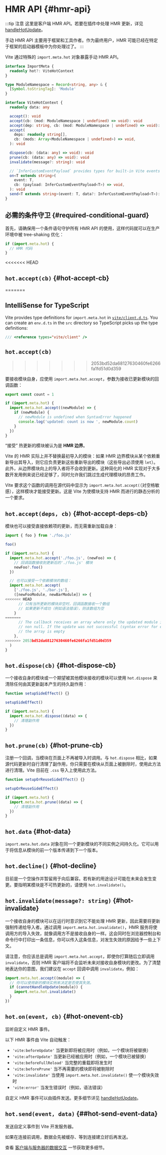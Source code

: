 # HMR API {#hmr-api}

:::tip 注意
这里是客户端 HMR API。若要在插件中处理 HMR 更新，详见 [handleHotUpdate](./api-plugin#handlehotupdate)。

手动 HMR API 主要用于框架和工具作者。作为最终用户，HMR 可能已经在特定于框架的启动器模板中为你处理过了。
:::

Vite 通过特殊的 `import.meta.hot` 对象暴露手动 HMR API。

```ts
interface ImportMeta {
  readonly hot?: ViteHotContext
}

type ModuleNamespace = Record<string, any> & {
  [Symbol.toStringTag]: 'Module'
}

interface ViteHotContext {
  readonly data: any

  accept(): void
  accept(cb: (mod: ModuleNamespace | undefined) => void): void
  accept(dep: string, cb: (mod: ModuleNamespace | undefined) => void): void
  accept(
    deps: readonly string[],
    cb: (mods: Array<ModuleNamespace | undefined>) => void,
  ): void

  dispose(cb: (data: any) => void): void
  prune(cb: (data: any) => void): void
  invalidate(message?: string): void

  // `InferCustomEventPayload` provides types for built-in Vite events
  on<T extends string>(
    event: T,
    cb: (payload: InferCustomEventPayload<T>) => void,
  ): void
  send<T extends string>(event: T, data?: InferCustomEventPayload<T>): void
}
```

## 必需的条件守卫 {#required-conditional-guard}

首先，请确保用一个条件语句守护所有 HMR API 的使用，这样代码就可以在生产环境中被 tree-shaking 优化：

```js
if (import.meta.hot) {
  // HMR 代码
}
```

<<<<<<< HEAD
## `hot.accept(cb)` {#hot-accept-cb}
=======
## IntelliSense for TypeScript

Vite provides type definitions for `import.meta.hot` in [`vite/client.d.ts`](https://github.com/vitejs/vite/blob/main/packages/vite/client.d.ts). You can create an `env.d.ts` in the `src` directory so TypeScript picks up the type definitions:

```ts
/// <reference types="vite/client" />
```

## `hot.accept(cb)`
>>>>>>> 2053bd52da68127630460fe6266fa1fd51d0d359

要接收模块自身，应使用 `import.meta.hot.accept`，参数为接收已更新模块的回调函数：

```js
export const count = 1

if (import.meta.hot) {
  import.meta.hot.accept((newModule) => {
    if (newModule) {
      // newModule is undefined when SyntaxError happened
      console.log('updated: count is now ', newModule.count)
    }
  })
}
```

“接受” 热更新的模块被认为是 **HMR 边界**。

Vite 的 HMR 实际上并不替换最初导入的模块：如果 HMR 边界模块从某个依赖重新导出其导入，则它应负责更新这些重新导出的模块（这些导出必须使用 `let`）。此外，从边界模块向上的导入者将不会收到更新。这种简化的 HMR 实现对于大多数开发用例来说已经足够了，同时允许我们跳过生成代理模块的昂贵工作。

Vite 要求这个函数的调用在源代码中显示为 `import.meta.hot.accept(`（对空格敏感），这样模块才能接受更新。这是 Vite 为使模块支持 HMR 而进行的静态分析的一个要求。

## `hot.accept(deps, cb)` {#hot-accept-deps-cb}

模块也可以接受直接依赖项的更新，而无需重新加载自身：

```js
import { foo } from './foo.js'

foo()

if (import.meta.hot) {
  import.meta.hot.accept('./foo.js', (newFoo) => {
    // 回调函数接收到更新后的'./foo.js' 模块
    newFoo?.foo()
  })

  // 也可以接受一个依赖模块的数组：
  import.meta.hot.accept(
    ['./foo.js', './bar.js'],
    ([newFooModule, newBarModule]) => {
<<<<<<< HEAD
      // 只有当所更新的模块非空时，回调函数接收一个数组
      // 如果更新不成功（例如语法错误），则该数组为空
    }
=======
      // The callback receives an array where only the updated module is
      // non null. If the update was not successful (syntax error for ex.),
      // the array is empty
    },
>>>>>>> 2053bd52da68127630460fe6266fa1fd51d0d359
  )
}
```

## `hot.dispose(cb)` {#hot-dispose-cb}

一个接收自身的模块或一个期望被其他模块接收的模块可以使用 `hot.dispose` 来清除任何由其更新副本产生的持久副作用：

```js
function setupSideEffect() {}

setupSideEffect()

if (import.meta.hot) {
  import.meta.hot.dispose((data) => {
    // 清理副作用
  })
}
```

## `hot.prune(cb)` {#hot-prune-cb}

注册一个回调，当模块在页面上不再被导入时调用。与 `hot.dispose` 相比，如果源代码更新时自行清理了副作用，你只需要在模块从页面上被删除时，使用此方法进行清理。Vite 目前在 `.css` 导入上使用此方法。

```js
function setupOrReuseSideEffect() {}

setupOrReuseSideEffect()

if (import.meta.hot) {
  import.meta.hot.prune((data) => {
    // 清理副作用
  })
}
```

## `hot.data` {#hot-data}

`import.meta.hot.data` 对象在同一个更新模块的不同实例之间持久化。它可以用于将信息从模块的前一个版本传递到下一个版本。

## `hot.decline()` {#hot-decline}

目前是一个空操作并暂留用于向后兼容。若有新的用途设计可能在未来会发生变更。要指明某模块是不可热更新的，请使用 `hot.invalidate()`。

## `hot.invalidate(message?: string)` {#hot-invalidate}

一个接收自身的模块可以在运行时意识到它不能处理 HMR 更新，因此需要将更新强制传递给导入者。通过调用 `import.meta.hot.invalidate()`，HMR 服务将使调用方的导入失效，就像调用方不是接收自身的一样。这会同时在浏览器控制台和命令行中打印出一条信息，你可以传入这条信息，对发生失效的原因给予一些上下文。

请注意，你应该总是调用 `import.meta.hot.accept`，即使你打算随后立即调用 `invalidate`，否则 HMR 客户端将不会监听未来对接收自身模块的更改。为了清楚地表达你的意图，我们建议在 `accept` 回调中调用 `invalidate`，例如：

```js
import.meta.hot.accept((module) => {
  // 你可以使用新的模块实例来决定是否使其失效。
  if (cannotHandleUpdate(module)) {
    import.meta.hot.invalidate()
  }
})
```

## `hot.on(event, cb)` {#hot-onevent-cb}

监听自定义 HMR 事件。

以下 HMR 事件由 Vite 自动触发：

- `'vite:beforeUpdate'` 当更新即将被应用时（例如，一个模块将被替换）
- `'vite:afterUpdate'` 当更新已经被应用时（例如，一个模块已被替换）
- `'vite:beforeFullReload'` 当完整的重载即将发生时
- `'vite:beforePrune'` 当不再需要的模块即将被剔除时
- `'vite:invalidate'` 当使用 `import.meta.hot.invalidate()` 使一个模块失效时
- `'vite:error'` 当发生错误时（例如，语法错误）

自定义 HMR 事件可以由插件发送。更多细节详见 [handleHotUpdate](./api-plugin#handleHotUpdate)。

## `hot.send(event, data)` {##hot-send-event-data}

发送自定义事件到 Vite 开发服务器。

如果在连接前调用，数据会先被缓存、等到连接建立好后再发送。

查看 [客户端与服务器的数据交互](/guide/api-plugin.html#client-server-communication) 一节获取更多细节。

